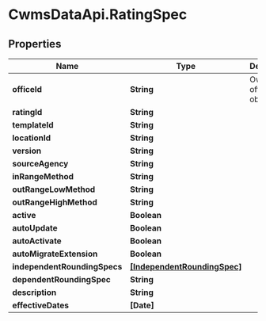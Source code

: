 # CwmsDataApi.RatingSpec

## Properties

Name | Type | Description | Notes
------------ | ------------- | ------------- | -------------
**officeId** | **String** | Owning office of object. | 
**ratingId** | **String** |  | [optional] 
**templateId** | **String** |  | [optional] 
**locationId** | **String** |  | [optional] 
**version** | **String** |  | [optional] 
**sourceAgency** | **String** |  | [optional] 
**inRangeMethod** | **String** |  | [optional] 
**outRangeLowMethod** | **String** |  | [optional] 
**outRangeHighMethod** | **String** |  | [optional] 
**active** | **Boolean** |  | [optional] 
**autoUpdate** | **Boolean** |  | [optional] 
**autoActivate** | **Boolean** |  | [optional] 
**autoMigrateExtension** | **Boolean** |  | [optional] 
**independentRoundingSpecs** | [**[IndependentRoundingSpec]**](IndependentRoundingSpec.md) |  | [optional] 
**dependentRoundingSpec** | **String** |  | [optional] 
**description** | **String** |  | [optional] 
**effectiveDates** | **[Date]** |  | [optional] 


